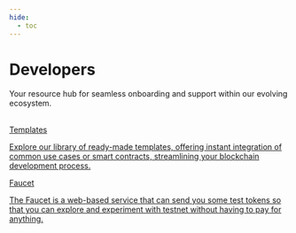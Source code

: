 ```yaml
---
hide:
  - toc
---
```


<style>
   .git-revision-date-localized-plugin, .md-source-file, .md-content__button.md-icon {
      display: none;
   }
</style>

<div class="section-wrapper product-section-head">
   <!-- <div class="hero-image"><img src="../img/developer-1.png" loading="lazy" class="hero-image" style="width: 40%; float: right;"></div> -->
   <div class="hero-left">
      <h1 class="hero-heading">Developers</h1>
      <p class="hero-subtext">Your resource hub for seamless onboarding and support within our evolving ecosystem.</p>
   </div>
   </br>
</div>
<div class="grid-container">
   <div class="grid-item">
      <a href="templates/omni_chain_ERC20/">
         <div class="product-list-item-header">
            <div class="feature-card-heading">Templates</div>
         </div>
         <p class="feature-paragraph">Explore our library of ready-made templates, offering instant integration of common use cases or smart contracts, streamlining your blockchain development process.</p>
      </a>
   </div>
   <div class="grid-item">
      <a href="faucet/">
         <div class="product-list-item-header">
            <div class="feature-card-heading">Faucet</div>
         </div>
         <p class="feature-paragraph">The Faucet is a web-based service that can send you some test tokens so that you can explore and experiment with testnet without having to pay for anything.</p>
      </a>
   </div>
   <!-- <div class="grid-item">
      <a href="developer-dashboard/login/">
         <div class="product-list-item-header">
            <div class="feature-card-heading">Developer Dashboard</div>
         </div>
         <p class="feature-paragraph">Empower your development journey with our intuitive developer dashboard, offering insights, tools, and resources for efficient blockchain integration and application management.</p>
      </a>
   </div> -->
</div>
</div>
